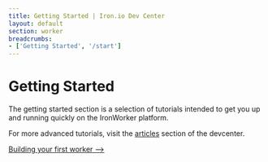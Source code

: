 ```yaml
---
title: Getting Started | Iron.io Dev Center
layout: default
section: worker
breadcrumbs:
- ['Getting Started', '/start']
---
```


# Getting Started

The getting started section is a selection of tutorials intended to get you up and running quickly on the IronWorker platform.

For more advanced tutorials, visit the [articles](/worker/articles) section of the devcenter.

<a href="/worker/start/first-worker" class="next_item">Building your first worker --></a><br clear="all" />

